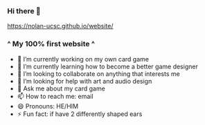 ### Hi there 👋

https://nolan-ucsc.github.io/website/
### ^ My 100% first website ^

- 🔭 I’m currently working on my own card game
- 🌱 I’m currently learning how to become a better game designer
- 👯 I’m looking to collaborate on anything that interests me
- 🤔 I’m looking for help with art and audio design
- 💬 Ask me about my card game
- 📫 How to reach me: email
- 😄 Pronouns: HE/HIM
- ⚡ Fun fact: if have 2 differently shaped ears
